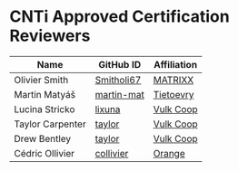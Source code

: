 # CNTi Approved Certification Reviewers

 Name | GitHub ID | Affiliation |
| --------------- | --------- | ----------- |
| Olivier Smith | [Smitholi67](https://github.com/Smitholi67) | [MATRIXX](https://www.matrixx.com/) |
| Martin Matyáš | [martin-mat](https://github.com/martin-mat) | [Tietoevry](https://www.tietoevry.com/) |
| Lucina Stricko | [lixuna](https://github.com/lixuna) | [Vulk Coop](vulk.coop) |
| Taylor Carpenter | [taylor](https://github.com/taylor) | [Vulk Coop](vulk.coop) |
| Drew Bentley | [taylor](https://github.com/agentpoyo) | [Vulk Coop](vulk.coop) |
| Cédric Ollivier | [collivier](https://github.com/collivier) | [ Orange ](https://www.orange.com/) | 

